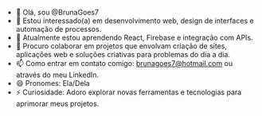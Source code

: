 - 👋 Olá, sou @BrunaGoes7
- 👀 Estou interessado(a) em desenvolvimento web, design de interfaces e automação de processos.
- 🌱 Atualmente estou aprendendo React, Firebase e integração com APIs.
- 💞️ Procuro colaborar em projetos que envolvam criação de sites, aplicações web e soluções criativas para problemas do dia a dia.
- 📫 Como entrar em contato comigo: brunagoes7@hotmail.com ou através do meu LinkedIn.
- 😄 Pronomes: Ela/Dela
- ⚡ Curiosidade: Adoro explorar novas ferramentas e tecnologias para aprimorar meus projetos.


<!---
BrunaGoes7/BrunaGoes7 is a ✨ special ✨ repository because its `README.md` (this file) appears on your GitHub profile.
You can click the Preview link to take a look at your changes.
--->
